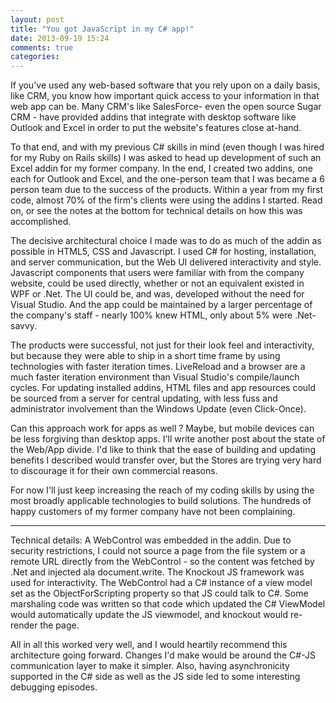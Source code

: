 ```yaml
---
layout: post
title: "You got JavaScript in my C# app!"
date: 2013-09-19 15:24
comments: true
categories: 
---
```


If you've used any web-based software that you rely upon on a daily basis, like CRM, you know how important quick access to your information in that web app can be. Many CRM's like SalesForce- even the open source Sugar CRM - have provided addins that integrate with desktop software like Outlook and Excel in order to put the website's features close at-hand. 

To that end, and with my previous C# skills in mind (even though I was hired for my Ruby on Rails skills) I was asked to head up development of such an Excel addin for my former company. In the end, I created two addins, one each for Outlook and Excel, and the one-person team that I was became a 6 person team due to the success of the products. Within a year from my first code, almost 70% of the firm's clients were using the addins I started. Read on, or see the notes at the bottom for technical details on how this was accomplished.

The decisive architectural choice I made was to do as much of the addin as possible in HTML5, CSS and Javascript. I used C# for hosting, installation, and server communication, but the Web UI delivered interactivity and style. Javascript components that users were familiar with from the company website, could be used directly, whether or not an equivalent existed in WPF or .Net. The UI could be, and was, developed without the need for Visual Studio. And the app could be maintained by a larger percentage of the company's staff - nearly 100% knew HTML, only about 5% were .Net-savvy.

The products were successful, not just for their look feel and interactivity, but because they were able to ship in a short time frame by using technologies with faster iteration times. LiveReload and a browser are a much faster iteration environment than Visual Studio's compile/launch cycles. For updating installed addins, HTML files and app resources could be sourced from a server for central updating, with less fuss and administrator involvement than the Windows Update (even Click-Once). 

Can this approach work for apps as well ? Maybe, but mobile devices can be less forgiving than desktop apps. I'll write another post about the state of the Web/App divide. I'd like to think that the ease of building and updating benefits I described would transfer over, but the Stores are trying very hard to discourage it for their own commercial reasons. 

For now I'll just keep increasing the reach of my coding skills by using the most broadly applicable technologies to build solutions. The hundreds of happy customers of my former company have not been complaining.

---

Technical details: A WebControl was embedded in the addin. Due to security restrictions, I could not source a page from the file system or a remote URL directly from the WebControl - so the content was fetched by .Net and injected ala document.write. The Knockout JS framework was used for interactivity. The WebControl had a C# instance of a view model set as the ObjectForScripting property so that JS could talk to C#. Some marshaling code was written so that code which updated the C# ViewModel would automatically update the JS viewmodel, and knockout would re-render the page.

All in all this worked very well, and I would heartily recommend this architecture going forward. Changes I'd make would be around the C#-JS communication layer to make it simpler. Also, having asynchronicity supported in the C# side as well as the JS side led to some interesting debugging episodes.


